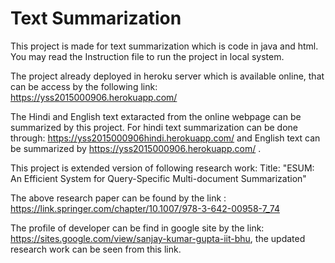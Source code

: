 # Text Summarization

This project is made for text summarization which is code in java and html. You may read the Instruction file to run the project in local system.

The project already deployed in heroku server which is available online, that can be access by the following link: https://yss2015000906.herokuapp.com/

The Hindi and English text extaracted from the online webpage can be summarized by this project. For hindi text summarization can be done through: https://yss2015000906hindi.herokuapp.com/ and English text can be summarized by https://yss2015000906.herokuapp.com/ .

This project is extended version of following research work: Title: "ESUM: An Efficient System for Query-Specific Multi-document Summarization"

The above research paper can be found by the link : https://link.springer.com/chapter/10.1007/978-3-642-00958-7_74

The profile of developer can be find in google site by the link: https://sites.google.com/view/sanjay-kumar-gupta-iit-bhu, the updated research work can be seen from this link.
